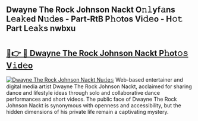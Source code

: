 ## Dwayne The Rock Johnson Nackt O𝚗𝚕yf𝚊ns L𝚎a𝚔ed N𝚞𝚍es - Part-RtB P𝚑𝚘tos Vi𝚍𝚎o - H𝚘𝚝 Part L𝚎a𝚔s nwbxu

# <h2><a href="http://kf7rhjp.oniu.top/?m=Dwayne+The+Rock+Johnson+Nackt">🔗👉 🔴 Dwayne The Rock Johnson Nackt P𝚑ot𝚘𝚜 V𝚒d𝚎o</a></h2>

[![Dwayne The Rock Johnson Nackt Nu𝚍e𝚜](https://i.imgur.com/0qMVB7G.gif)](http://kf7rhjp.oniu.top/?m=Dwayne+The+Rock+Johnson+Nackt)
Web-based entertainer and digital media artist Dwayne The Rock Johnson Nackt, acclaimed for sharing dance and lifestyle ideas through solo and collaborative dance performances and short videos. The public face of Dwayne The Rock Johnson Nackt is synonymous with openness and accessibility, but the hidden dimensions of his private life remain a captivating mystery.  
